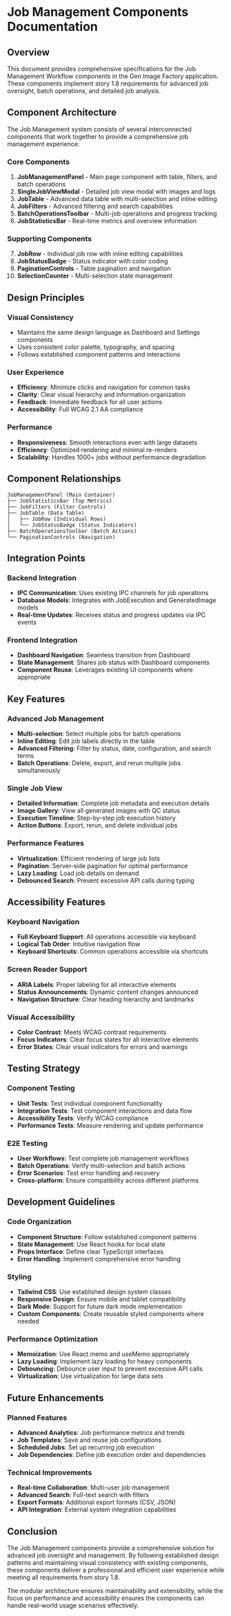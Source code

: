 # Job Management Components Documentation

## Overview
This document provides comprehensive specifications for the Job Management Workflow components in the Gen Image Factory application. These components implement story 1.8 requirements for advanced job oversight, batch operations, and detailed job analysis.

## Component Architecture

The Job Management system consists of several interconnected components that work together to provide a comprehensive job management experience:

### Core Components
1. **JobManagementPanel** - Main page component with table, filters, and batch operations
2. **SingleJobViewModal** - Detailed job view modal with images and logs
3. **JobTable** - Advanced data table with multi-selection and inline editing
4. **JobFilters** - Advanced filtering and search capabilities
5. **BatchOperationsToolbar** - Multi-job operations and progress tracking
6. **JobStatisticsBar** - Real-time metrics and overview information

### Supporting Components
7. **JobRow** - Individual job row with inline editing capabilities
8. **JobStatusBadge** - Status indicator with color coding
9. **PaginationControls** - Table pagination and navigation
10. **SelectionCounter** - Multi-selection state management

## Design Principles

### Visual Consistency
- Maintains the same design language as Dashboard and Settings components
- Uses consistent color palette, typography, and spacing
- Follows established component patterns and interactions

### User Experience
- **Efficiency**: Minimize clicks and navigation for common tasks
- **Clarity**: Clear visual hierarchy and information organization
- **Feedback**: Immediate feedback for all user actions
- **Accessibility**: Full WCAG 2.1 AA compliance

### Performance
- **Responsiveness**: Smooth interactions even with large datasets
- **Efficiency**: Optimized rendering and minimal re-renders
- **Scalability**: Handles 1000+ jobs without performance degradation

## Component Relationships

```
JobManagementPanel (Main Container)
├── JobStatisticsBar (Top Metrics)
├── JobFilters (Filter Controls)
├── JobTable (Data Table)
│   ├── JobRow (Individual Rows)
│   └── JobStatusBadge (Status Indicators)
├── BatchOperationsToolbar (Batch Actions)
└── PaginationControls (Navigation)
```

## Integration Points

### Backend Integration
- **IPC Communication**: Uses existing IPC channels for job operations
- **Database Models**: Integrates with JobExecution and GeneratedImage models
- **Real-time Updates**: Receives status and progress updates via IPC events

### Frontend Integration
- **Dashboard Navigation**: Seamless transition from Dashboard
- **State Management**: Shares job status with Dashboard components
- **Component Reuse**: Leverages existing UI components where appropriate

## Key Features

### Advanced Job Management
- **Multi-selection**: Select multiple jobs for batch operations
- **Inline Editing**: Edit job labels directly in the table
- **Advanced Filtering**: Filter by status, date, configuration, and search terms
- **Batch Operations**: Delete, export, and rerun multiple jobs simultaneously

### Single Job View
- **Detailed Information**: Complete job metadata and execution details
- **Image Gallery**: View all generated images with QC status
- **Execution Timeline**: Step-by-step job execution history
- **Action Buttons**: Export, rerun, and delete individual jobs

### Performance Features
- **Virtualization**: Efficient rendering of large job lists
- **Pagination**: Server-side pagination for optimal performance
- **Lazy Loading**: Load job details on demand
- **Debounced Search**: Prevent excessive API calls during typing

## Accessibility Features

### Keyboard Navigation
- **Full Keyboard Support**: All operations accessible via keyboard
- **Logical Tab Order**: Intuitive navigation flow
- **Keyboard Shortcuts**: Common operations accessible via shortcuts

### Screen Reader Support
- **ARIA Labels**: Proper labeling for all interactive elements
- **Status Announcements**: Dynamic content changes announced
- **Navigation Structure**: Clear heading hierarchy and landmarks

### Visual Accessibility
- **Color Contrast**: Meets WCAG contrast requirements
- **Focus Indicators**: Clear focus states for all interactive elements
- **Error States**: Clear visual indicators for errors and warnings

## Testing Strategy

### Component Testing
- **Unit Tests**: Test individual component functionality
- **Integration Tests**: Test component interactions and data flow
- **Accessibility Tests**: Verify WCAG compliance
- **Performance Tests**: Measure rendering and update performance

### E2E Testing
- **User Workflows**: Test complete job management workflows
- **Batch Operations**: Verify multi-selection and batch actions
- **Error Scenarios**: Test error handling and recovery
- **Cross-platform**: Ensure compatibility across different platforms

## Development Guidelines

### Code Organization
- **Component Structure**: Follow established component patterns
- **State Management**: Use React hooks for local state
- **Props Interface**: Define clear TypeScript interfaces
- **Error Handling**: Implement comprehensive error handling

### Styling
- **Tailwind CSS**: Use established design system classes
- **Responsive Design**: Ensure mobile and tablet compatibility
- **Dark Mode**: Support for future dark mode implementation
- **Custom Components**: Create reusable styled components where needed

### Performance Optimization
- **Memoization**: Use React.memo and useMemo appropriately
- **Lazy Loading**: Implement lazy loading for heavy components
- **Debouncing**: Debounce user input to prevent excessive API calls
- **Virtualization**: Use virtualization for large data sets

## Future Enhancements

### Planned Features
- **Advanced Analytics**: Job performance metrics and trends
- **Job Templates**: Save and reuse job configurations
- **Scheduled Jobs**: Set up recurring job execution
- **Job Dependencies**: Define job execution order and dependencies

### Technical Improvements
- **Real-time Collaboration**: Multi-user job management
- **Advanced Search**: Full-text search with filters
- **Export Formats**: Additional export formats (CSV, JSON)
- **API Integration**: External system integration capabilities

## Conclusion

The Job Management components provide a comprehensive solution for advanced job oversight and management. By following established design patterns and maintaining visual consistency with existing components, these components deliver a professional and efficient user experience while meeting all requirements from story 1.8.

The modular architecture ensures maintainability and extensibility, while the focus on performance and accessibility ensures the components can handle real-world usage scenarios effectively.
